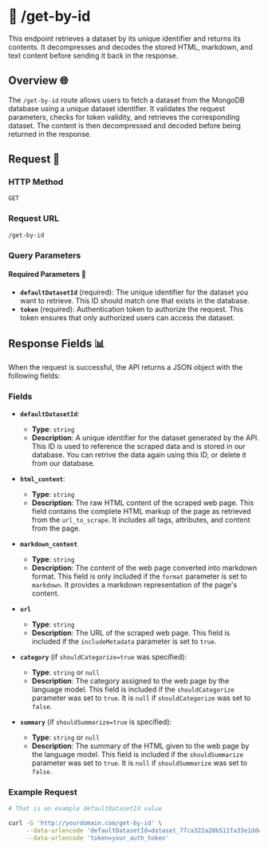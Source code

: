 # 📄 /get-by-id

This endpoint retrieves a dataset by its unique identifier and returns its contents. It decompresses and decodes the stored HTML, markdown, and text content before sending it back in the response.

## Overview 🌐

The `/get-by-id` route allows users to fetch a dataset from the MongoDB database using a unique dataset identifier. It validates the request parameters, checks for token validity, and retrieves the corresponding dataset. The content is then decompressed and decoded before being returned in the response.

## Request 📡

### HTTP Method

`GET`

### Request URL

`/get-by-id`

### Query Parameters

#### Required Parameters 🔑

- **`defaultDatasetId`** (required): The unique identifier for the dataset you want to retrieve. This ID should match one that exists in the database.
- **`token`** (required): Authentication token to authorize the request. This token ensures that only authorized users can access the dataset.

## Response Fields 📊

When the request is successful, the API returns a JSON object with the following fields:

### Fields

- **`defaultDatasetId`**:
  - **Type**: `string`
  - **Description**: A unique identifier for the dataset generated by the API. This ID is used to reference the scraped data and is stored in our database. You can retrive the data again using this ID, or delete it from our database.

- **`html_content`**:
  - **Type**: `string`
  - **Description**: The raw HTML content of the scraped web page. This field contains the complete HTML markup of the page as retrieved from the `url_to_scrape`. It includes all tags, attributes, and content from the page.

- **`markdown_content`**
  - **Type**: `string`
  - **Description**: The content of the web page converted into markdown format. This field is only included if the `format` parameter is set to `markdown`. It provides a markdown representation of the page's content.

- **`url`**
  - **Type**: `string`
  - **Description**: The URL of the scraped web page. This field is included if the `includeMetadata` parameter is set to `true`.

- **`category`** (if `shouldCategorize=true` was specified):
  - **Type**: `string` or `null`
  - **Description**: The category assigned to the web page by the language model. This field is included if the `shouldCategorize` parameter was set to `true`. It is `null` if `shouldCategorize` was set to `false`.
 
- **`summary`** (if `shouldSummarize=true` is specified):
  - **Type**: `string` or `null`
  - **Description**: The summary of the HTML given to the web page by the language model. This field is included if the `shouldSummarize` parameter was set to `true`. It is `null` if `shouldSummarize` was set to `false`.

### Example Request

```bash
# That is an example defaultDatasetId value

curl -G 'http://yourdomain.com/get-by-id' \
     --data-urlencode 'defaultDatasetId=dataset_77ca322a20b511fa33e1dde5cd85a74c501305768bc2c5cfb7ad66aa5b4ac238' \
     --data-urlencode 'token=your_auth_token'
```
